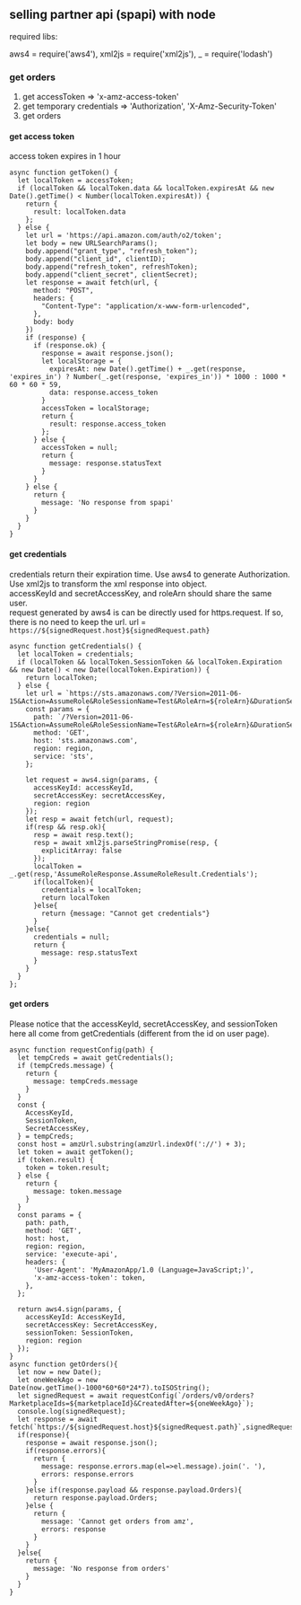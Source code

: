 ## selling partner api (spapi) with node

required libs: 

aws4 = require('aws4'), xml2js = require('xml2js'), _ = require('lodash')

### get orders
1. get accessToken => 'x-amz-access-token'
2. get temporary credentials => 'Authorization', 'X-Amz-Security-Token'
3. get orders

#### get access token
access token expires in 1 hour
```
async function getToken() {
  let localToken = accessToken;
  if (localToken && localToken.data && localToken.expiresAt && new Date().getTime() < Number(localToken.expiresAt)) {
    return {
      result: localToken.data
    };
  } else {
    let url = 'https://api.amazon.com/auth/o2/token';
    let body = new URLSearchParams();
    body.append("grant_type", "refresh_token");
    body.append("client_id", clientID);
    body.append("refresh_token", refreshToken);
    body.append("client_secret", clientSecret);
    let response = await fetch(url, {
      method: "POST",
      headers: {
        "Content-Type": "application/x-www-form-urlencoded",
      },
      body: body
    })
    if (response) {
      if (response.ok) {
        response = await response.json();
        let localStorage = {
          expiresAt: new Date().getTime() + _.get(response, 'expires_in') ? Number(_.get(response, 'expires_in')) * 1000 : 1000 * 60 * 60 * 59,
          data: response.access_token
        }
        accessToken = localStorage;
        return {
          result: response.access_token
        };
      } else {
        accessToken = null;
        return {
          message: response.statusText
        }
      }
    } else {
      return {
        message: 'No response from spapi'
      }
    }
  }
}
```
#### get credentials
credentials return their expiration time. Use aws4 to generate Authorization. Use xml2js to transform the xml response into object.  
accessKeyId and secretAccessKey, and roleArn should share the same user.  
request generated by aws4 is can be directly used for https.request. If so, there is no need to keep the url. url = `https://${signedRequest.host}${signedRequest.path}`

```
async function getCredentials() {
  let localToken = credentials;
  if (localToken && localToken.SessionToken && localToken.Expiration && new Date() < new Date(localToken.Expiration)) {
    return localToken;
  } else {
    let url = `https://sts.amazonaws.com/?Version=2011-06-15&Action=AssumeRole&RoleSessionName=Test&RoleArn=${roleArn}&DurationSeconds=3600`;
    const params = {
      path: `/?Version=2011-06-15&Action=AssumeRole&RoleSessionName=Test&RoleArn=${roleArn}&DurationSeconds=3600`,
      method: 'GET',
      host: 'sts.amazonaws.com',
      region: region,
      service: 'sts',
    };
  
    let request = aws4.sign(params, {
      accessKeyId: accessKeyId,
      secretAccessKey: secretAccessKey,
      region: region
    });
    let resp = await fetch(url, request);
    if(resp && resp.ok){
      resp = await resp.text();
      resp = await xml2js.parseStringPromise(resp, {
        explicitArray: false
      });
      localToken = _.get(resp,'AssumeRoleResponse.AssumeRoleResult.Credentials');
      if(localToken){
        credentials = localToken;
        return localToken
      }else{
        return {message: "Cannot get credentials"}
      }
    }else{
      credentials = null;
      return {
        message: resp.statusText
      }
    }
  }
};
```
#### get orders
Please notice that the accessKeyId, secretAccessKey, and sessionToken here all come from getCredentials (different from the id on user page).

```
async function requestConfig(path) {
  let tempCreds = await getCredentials();
  if (tempCreds.message) {
    return {
      message: tempCreds.message
    }
  }
  const {
    AccessKeyId,
    SessionToken,
    SecretAccessKey,
  } = tempCreds;
  const host = amzUrl.substring(amzUrl.indexOf('://') + 3);
  let token = await getToken();
  if (token.result) {
    token = token.result;
  } else {
    return {
      message: token.message
    }
  }
  const params = {
    path: path,
    method: 'GET',
    host: host,
    region: region,
    service: 'execute-api',
    headers: {
      'User-Agent': 'MyAmazonApp/1.0 (Language=JavaScript;)',
      'x-amz-access-token': token,
    },
  };

  return aws4.sign(params, {
    accessKeyId: AccessKeyId,
    secretAccessKey: SecretAccessKey,
    sessionToken: SessionToken,
    region: region
  });
}
async function getOrders(){
  let now = new Date();
  let oneWeekAgo = new Date(now.getTime()-1000*60*60*24*7).toISOString();
  let signedRequest = await requestConfig(`/orders/v0/orders?MarketplaceIds=${marketplaceId}&CreatedAfter=${oneWeekAgo}`);
  console.log(signedRequest);
  let response = await fetch(`https://${signedRequest.host}${signedRequest.path}`,signedRequest);
  if(response){
    response = await response.json();
    if(response.errors){
      return {
        message: response.errors.map(el=>el.message).join('. '),
        errors: response.errors
      }
    }else if(response.payload && response.payload.Orders){
      return response.payload.Orders;
    }else {
      return {
        message: 'Cannot get orders from amz',
        errors: response
      }
    }
  }else{
    return {
      message: 'No response from orders'
    }
  }
}
```
